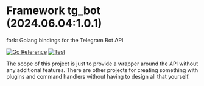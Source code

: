 # Framework tg_bot (2024.06.04:1.0.1)
fork: Golang bindings for the Telegram Bot API 

[![Go Reference](https://pkg.go.dev/badge/github.com/go-telegram-bot-api/telegram-bot-api/v5.svg)](https://pkg.go.dev/github.com/go-telegram-bot-api/telegram-bot-api/v5)
[![Test](https://github.com/go-telegram-bot-api/telegram-bot-api/actions/workflows/test.yml/badge.svg)](https://github.com/go-telegram-bot-api/telegram-bot-api/actions/workflows/test.yml)

The scope of this project is just to provide a wrapper around the API
without any additional features. There are other projects for creating
something with plugins and command handlers without having to design
all that yourself.
